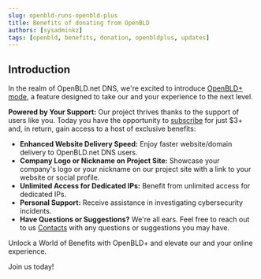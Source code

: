 ```yaml
---
slug: openbld-runs-openbld-plus
title: Benefits of donating from OpenBLD
authors: [sysadminkz]
tags: [openbld, benefits, donation, openbldplus, updates]
---
```


## Introduction
In the realm of OpenBLD.net DNS, we're excited to introduce [OpenBLD+ mode](/docs/overwiew/openbld-plus), a feature designed to take our and your experience to the next level.

**Powered by Your Support:**
Our project thrives thanks to the support of users like you. 
Today you have the opportunity to [subscribe](/docs/donation) for just $3+ and, in return, gain access to a host of exclusive benefits:

- **Enhanced Website Delivery Speed:** Enjoy faster website/domain delivery to OpenBLD.net DNS users.
- **Company Logo or Nickname on Project Site:** Showcase your company's logo or your nickname on our project site with a link to your website or social profile.
- **Unlimited Access for Dedicated IPs:** Benefit from unlimited access for dedicated IPs.
- **Personal Support:** Receive assistance in investigating cybersecurity incidents.
- **Have Questions or Suggestions?** We're all ears. Feel free to reach out to us [Contacts](/docs/contacts) with any questions or suggestions you may have.

Unlock a World of Benefits with OpenBLD+ and elevate our and your online experience. 

Join us today!
